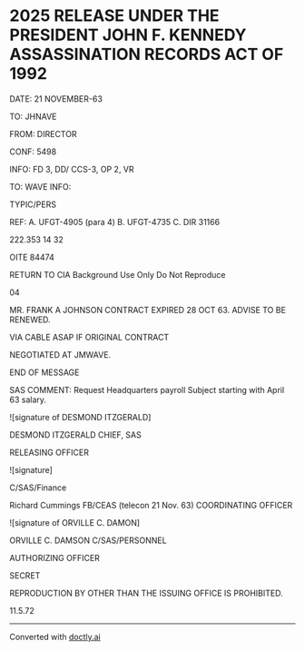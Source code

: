 # 2025 RELEASE UNDER THE PRESIDENT JOHN F. KENNEDY ASSASSINATION RECORDS ACT OF 1992

DATE: 21 NOVEMBER-63

TO: JHNAVE

FROM: DIRECTOR

CONF: 5498

INFO: FD 3, DD/ CCS-3, OP 2, VR

TO: WAVE INFO:

TYPIC/PERS

REF: A. UFGT-4905 (para 4)
B. UFGT-4735
C. DIR 31166

222.353 14 32

OITE 84474

RETURN TO CIA
Background Use Only
Do Not Reproduce

04

MR. FRANK A JOHNSON CONTRACT EXPIRED 28 OCT 63. ADVISE
TO BE RENEWED.

VIA CABLE ASAP IF ORIGINAL CONTRACT

NEGOTIATED AT JMWAVE.

END OF MESSAGE

SAS COMMENT: Request Headquarters payroll Subject starting with April 63 salary.

![signature of DESMOND ITZGERALD]

DESMOND ITZGERALD
CHIEF, SAS

RELEASING OFFICER

![signature]

C/SAS/Finance

Richard Cummings
FB/CEAS (telecon 21 Nov. 63)
COORDINATING OFFICER

![signature of ORVILLE C. DAMON]

ORVILLE C. DAMSON
C/SAS/PERSONNEL

AUTHORIZING OFFICER

SECRET

REPRODUCTION BY OTHER THAN THE ISSUING OFFICE IS PROHIBITED.

11.5.72


---
Converted with [doctly.ai](https://doctly.ai)